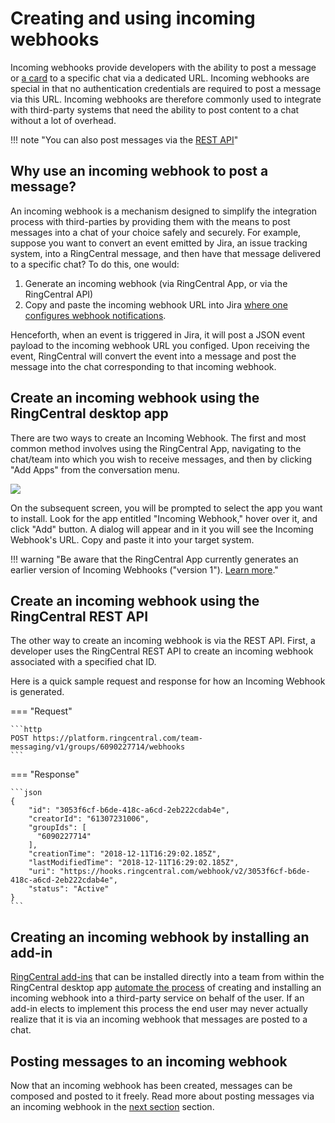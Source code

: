 # Creating and using incoming webhooks

Incoming webhooks provide developers with the ability to post a message or [a card](../../adaptive-cards/) to a specific chat via a dedicated URL. Incoming webhooks are special in that no authentication credentials are required to post a message via this URL. Incoming webhooks are therefore commonly used to integrate with third-party systems that need the ability to post content to a chat without a lot of overhead. 

!!! note "You can also post messages via the [REST API](../../posting/)"

## Why use an incoming webhook to post a message?

An incoming webhook is a mechanism designed to simplify the integration process with third-parties by providing them with the means to post messages into a chat of your choice safely and securely. For example, suppose you want to convert an event emitted by Jira, an issue tracking system, into a RingCentral message, and then have that message delivered to a specific chat? To do this, one would:

1. Generate an incoming webhook (via RingCentral App, or via the RingCentral API)
2. Copy and paste the incoming webhook URL into Jira [where one configures webhook notifications](https://developer.atlassian.com/server/jira/platform/webhooks/).

Henceforth, when an event is triggered in Jira, it will post a JSON event payload to the incoming webhook URL you configed. Upon receiving the event, RingCentral will convert the event into a message and post the message into the chat corresponding to that incoming webhook.

## Create an incoming webhook using the RingCentral desktop app

There are two ways to create an Incoming Webhook. The first and most common method involves using the RingCentral App, navigating to the chat/team into which you wish to receive messages, and then by clicking "Add Apps" from the conversation menu.

<img src="../add-apps.png" class="img-fluid">

On the subsequent screen, you will be prompted to select the app you want to install. Look for the app entitled "Incoming Webhook," hover over it, and click "Add" button. A dialog will appear and in it you will see the Incoming Webhook's URL. Copy and paste it into your target system.

!!! warning "Be aware that the RingCentral App currently generates an earlier version of Incoming Webhooks ("version 1"). [Learn more](../legacy-format/)."

## Create an incoming webhook using the RingCentral REST API

The other way to create an incoming webhook is via the REST API. First, a developer uses the RingCentral REST API to create an incoming webhook associated with a specified chat ID.

Here is a quick sample request and response for how an Incoming Webhook is generated.

=== "Request"

	```http
	POST https://platform.ringcentral.com/team-messaging/v1/groups/6090227714/webhooks
	```

=== "Response"

	```json 
	{
        "id": "3053f6cf-b6de-418c-a6cd-2eb222cdab4e",
        "creatorId": "61307231006",
        "groupIds": [
          "6090227714"
        ],
        "creationTime": "2018-12-11T16:29:02.185Z",
        "lastModifiedTime": "2018-12-11T16:29:02.185Z",
        "uri": "https://hooks.ringcentral.com/webhook/v2/3053f6cf-b6de-418c-a6cd-2eb222cdab4e",
        "status": "Active"
	}
	```

## Creating an incoming webhook by installing an add-in

[RingCentral add-ins](../../add-ins/creation/) that can be installed directly into a team from within the RingCentral desktop app [automate the process](../../add-ins/installation/) of creating and installing an incoming webhook into a third-party service on behalf of the user. If an add-in elects to implement this process the end user may never actually realize that it is via an incoming webhook that messages are posted to a chat. 

## Posting messages to an incoming webhook

Now that an incoming webhook has been created, messages can be composed and posted to it freely. Read more about posting messages via an incoming webhook in the [next section](../posting/) section.

